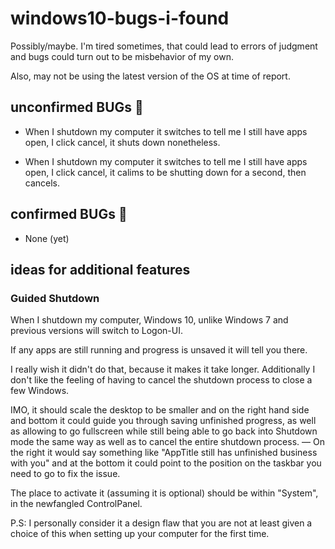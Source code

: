 # windows10-bugs-i-found
Possibly/maybe. I'm tired sometimes, that could lead to errors of judgment and bugs could turn out to be misbehavior of my own.

Also, may not be using the latest version of the OS at time of report.


## unconfirmed BUGs 🐛
- When I shutdown my computer it switches to tell me I still have apps open, I click cancel, it shuts down nonetheless.

- When I shutdown my computer it switches to tell me I still have apps open, I click cancel, it calims to be shutting down for a second, then cancels.


## confirmed BUGs 🐛 
- None (yet)

## ideas for additional features
### Guided Shutdown
When I shutdown my computer, Windows 10, unlike Windows 7 and previous versions will switch to Logon-UI.

If any apps are still running and progress is unsaved it will tell you there.
 
I really wish it didn't do that, because it makes it take longer. Additionally I don't like the feeling of having to cancel the shutdown process to close a few Windows.
  
IMO, it should scale the desktop to be smaller and on the right hand side and bottom it could guide you through saving unfinished progress, as well as allowing to go fullscreen while still being able to go back into Shutdown mode the same way as well as to cancel the entire shutdown process. — On the right it would say something like "AppTitle still has unfinished business with you" and at the bottom it could point to the position on the taskbar you need to go to fix the issue.

The place to activate it (assuming it is optional) should be within "System", in the newfangled ControlPanel.

P.S: I personally consider it a design flaw that you are not at least given a choice of this when setting up your computer for the first time.
